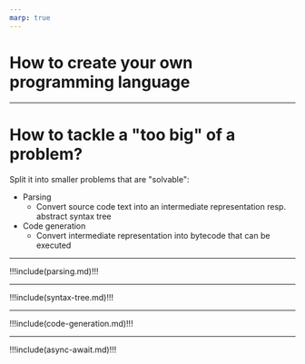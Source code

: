 ```yaml
---
marp: true
---
```


<style>
    .colums12 {
        display: grid;
        grid-template-columns: 1fr 2fr;
        align-items: center;
        gap: 10px;
    }
</style>

<style>
    .colums2 {
        display: grid;
        grid-template-columns: 1fr 1fr;
        align-items: center;
        gap: 10px;
    }
</style>


# How to create your own programming language

---

# How to tackle a "too big" of a problem?

Split it into smaller problems that are "solvable":

- Parsing
  - Convert source code text into an intermediate representation resp. abstract syntax tree
- Code generation
  - Convert intermediate representation into bytecode that can be executed

---

!!!include(parsing.md)!!!

---

!!!include(syntax-tree.md)!!!

---

!!!include(code-generation.md)!!!

---

!!!include(async-await.md)!!!

<script type="module">
import mermaid from 'https://cdn.jsdelivr.net/npm/mermaid@10.1.0/dist/mermaid.esm.min.mjs';
mermaid.initialize({ startOnLoad: true });

window.addEventListener('vscode.markdown.updateContent', function() { mermaid.init() });
</script>
